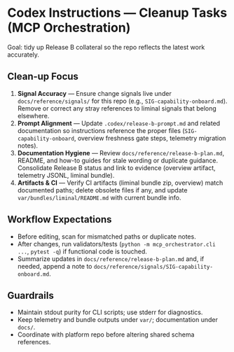 # Codex Instructions — Cleanup Tasks (MCP Orchestration)

Goal: tidy up Release B collateral so the repo reflects the latest work accurately.

## Clean-up Focus
1. **Signal Accuracy** — Ensure change signals live under `docs/reference/signals/` for this repo (e.g., `SIG-capability-onboard.md`). Remove or correct any stray references to liminal signals that belong elsewhere.
2. **Prompt Alignment** — Update `.codex/release-b-prompt.md` and related documentation so instructions reference the proper files (`SIG-capability-onboard`, overview freshness gate steps, telemetry migration notes).
3. **Documentation Hygiene** — Review `docs/reference/release-b-plan.md`, README, and how-to guides for stale wording or duplicate guidance. Consolidate Release B status and link to evidence (overview artifact, telemetry JSONL, liminal bundle).
4. **Artifacts & CI** — Verify CI artifacts (liminal bundle zip, overview) match documented paths; delete obsolete files if any, and update `var/bundles/liminal/README.md` with current bundle info.

## Workflow Expectations
- Before editing, scan for mismatched paths or duplicate notes.
- After changes, run validators/tests (`python -m mcp_orchestrator.cli ...`, `pytest -q`) if functional code is touched.
- Summarize updates in `docs/reference/release-b-plan.md` and, if needed, append a note to `docs/reference/signals/SIG-capability-onboard.md`.

## Guardrails
- Maintain stdout purity for CLI scripts; use stderr for diagnostics.
- Keep telemetry and bundle outputs under `var/`; documentation under `docs/`.
- Coordinate with platform repo before altering shared schema references.
